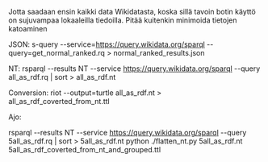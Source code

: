 
Jotta saadaan ensin kaikki data Wikidatasta, koska sillä tavoin botin käyttö on sujuvampaa lokaaleilla tiedoilla. Pitää kuitenkin minimoida tietojen katoaminen

JSON: 
s-query --service=https://query.wikidata.org/sparql --query=get_normal_ranked.rq > normal_ranked_results.json

NT: 
rsparql --results NT --service https://query.wikidata.org/sparql --query all_as_rdf.rq | sort > all_as_rdf.nt

Conversion: 
riot --output=turtle all_as_rdf.nt > all_as_rdf_coverted_from_nt.ttl

Ajo:

rsparql --results NT --service https://query.wikidata.org/sparql --query 5all_as_rdf.rq | sort > 5all_as_rdf.nt
python ./flatten_nt.py 5all_as_rdf.nt 5all_as_rdf_coverted_from_nt_and_grouped.ttl
